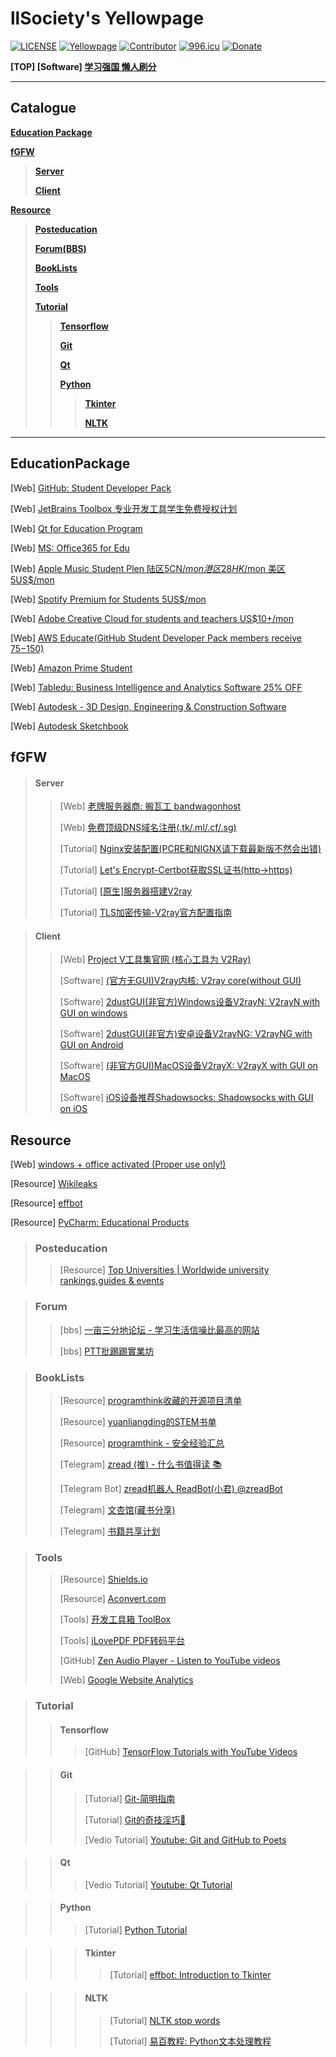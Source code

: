 # llSociety's Yellowpage

[![LICENSE](https://img.shields.io/badge/license-CC0--1.0-green.svg?style=flat-square)](LICENSE)
[![Yellowpage](https://img.shields.io/badge/llSociety-Yellowpage-yellow.svg?style=flat-square)](https://github.com/DolorHunter/llsociety)
[![Contributor](https://img.shields.io/badge/Contributor-%201-blue.svg?style=flat-square)](https://github.com/DolorHunter/llsociety/graphs/contributors)
<a href="https://996.icu"><img src="https://img.shields.io/badge/link-996.icu-red.svg?style=flat-square" alt="996.icu"></a>
[![Donate](https://img.shields.io/badge/Coffee-fee-ff69b4.svg?style=flat-square)](https://www.paypal.me/dolor059)

**[TOP] [Software] [学习强国 懒人刷分](https://github.com/fuck-xuexiqiangguo/Fuck-XueXiQiangGuo)**

______

## Catalogue

__[Education Package](#EducationPackage)__

__[fGFW](#fGFW)__
>__[Server](#Server)__
>
>__[Client](#Client)__
>
__[Resource](#Resource)__
>__[Posteducation](#Posteducation)__
>
>__[Forum(BBS)](#Forum)__
>
>__[BookLists](#BookLists)__
>
>__[Tools](#Tools)__
>
>__[Tutorial](#Tutorial)__
>>__[Tensorflow](#Tensorflow)__
>>
>>__[Git](#Git)__
>>
>>__[Qt](#Qt)__
>>
>>__[Python](#Python)__
>>>__[Tkinter](#Tkinter)__
>>>
>>>__[NLTK](#NLTK)__

__________

## EducationPackage
[Web] [GitHub: Student Developer Pack](https://education.github.com/pack)

[Web] [JetBrains Toolbox 专业开发工具学生免费授权计划](https://www.jetbrains.com/zh/student/)

[Web] [Qt for Education Program](https://www.qt.io/qt-for-educational-program)

[Web] [MS: Office365 for Edu](https://products.office.com/en-us/student/office-in-education?tab=students)

[Web] [Apple Music Student Plen 陆区5CN$/mon 港区28HK$/mon 美区5US$/mon](https://www.myunidays.com/CN/zh-CN/partners/applemusic/view/online)

[Web] [Spotify Premium for Students 5US$/mon](https://www.spotify.com/us/student/)

[Web] [Adobe Creative Cloud for students and teachers US$10+/mon](https://www.adobe.com/creativecloud/buy/students.html)

[Web] [AWS Educate(GitHub Student Developer Pack members receive $75-$150)](https://aws.amazon.com/cn/education/awseducate/)

[Web] [Amazon Prime Student](https://www.amazon.com/Amazon-Student/b?ie=UTF8&node=668781011)

[Web] [Tabledu: Business Intelligence and Analytics Software 25% OFF](https://www.tableau.com/zh-cn/academic/students)

[Web] [Autodesk - 3D Design, Engineering & Construction Software](https://www.autodesk.com/education/free-software/featured)

[Web] [Autodesk Sketchbook](https://sketchbook.com/education)

## fGFW
>#### Server
>>[Web] [老牌服务器商: 搬瓦工 bandwagonhost](https://bandwagonhost.com/)
>>
>>[Web] [免费顶级DNS域名注册(.tk/.ml/.cf/.sg)](https://my.freenom.com/)
>>
>>[Tutorial] [Nginx安装配置(PCRE和NIGNX请下载最新版不然会出错)](http://www.runoob.com/linux/nginx-install-setup.html)
>>
>>[Tutorial] [Let's Encrypt-Certbot获取SSL证书(http->https)](https://github.com/certbot/certbot)
>>
>>[Tutorial] [[原生]服务器搭建V2ray](https://toutyrater.github.io/prep/install.html)
>>
>>[Tutorial] [TLS加密传输-V2ray官方配置指南](https://toutyrater.github.io/advanced/tls.html)

>#### Client
>>[Web] [Project V工具集官网 (核心工具为 V2Ray)](https://www.v2ray.com/)
>>
>>[Software] [(官方无GUI)V2ray内核: V2ray core(without GUI)](https://github.com/v2ray/v2ray-core)
>>
>>[Software] [2dustGUI(非官方)Windows设备V2rayN: V2rayN with GUI on windows](https://github.com/2dust/v2rayN)
>>
>>[Software] [2dustGUI(非官方)安卓设备V2rayNG: V2rayNG with GUI on Android](https://github.com/2dust/v2rayNG)
>>
>>[Software] [(非官方GUI)MacOS设备V2rayX: V2rayX with GUI on MacOS](https://github.com/Cenmrev/V2RayX)
>>
>>[Software] [iOS设备推荐Shadowsocks: Shadowsocks with GUI on iOS](https://www.youtube.com/channel/UClHivjMLEM-ZqrI3skBPMHw)

## Resource
[Web] [windows + office activated (Proper use only!)](https://v0v.bid/)

[Resource] [Wikileaks](https://file.wikileaks.org/file/)

[Resource] [effbot](http://effbot.org/)

[Resource] [PyCharm: Educational Products](https://www.jetbrains.com/education/?fromMenu)

>### Posteducation
>>[Resource] [Top Universities | Worldwide university rankings,guides & events](https://www.topuniversities.com/)

>### Forum
>>[bbs] [一亩三分地论坛 - 学习生活信噪比最高的网站](https://www.1point3acres.com/bbs/)
>>
>>[bbs] [PTT批踢踢實業坊](https://www.ptt.cc/bbs/index.html)

>### BookLists
>>[Resource] [programthink收藏的开源项目清单](https://github.com/programthink/opensource)
>>
>>[Resource] [yuanliangding的STEM书单](https://github.com/yuanliangding/books)
>>
>>[Resource] [programthink - 安全经验汇总](https://program-think.blogspot.com/2019/01/Security-Guide-for-Political-Activists.html)
>>
>>[Telegram] [zread (推) - 什么书值得读 📚](https://t.me/zreadpush)
>>
>>[Telegram Bot] [zread机器人 ReadBot(小君) @zreadBot](https://t.me/zread)
>>
>>[Telegram] [文杏馆(藏书分享)](https://t.me/BooksThatMakeYouThink)
>>
>>[Telegram] [书籍共享计划](https://t.me/booksharingplan)

>### Tools
>>[Resource] [Shields.io](https://shields.io/)
>>
>>[Resource] [Aconvert.com](https://www.aconvert.com/cn/)
>>
>>[Tools] [开发工具箱 ToolBox](http://www.box3.cn/)
>>
>>[Tools] [iLovePDF PDF转码平台](https://www.ilovepdf.com/)
>>
>>[GitHub] [Zen Audio Player - Listen to YouTube videos](https://github.com/zen-audio-player/zen-audio-player.github.io)
>>
>>[Web] [Google Website Analytics](https://analytics.google.com/)

>### Tutorial
>>#### Tensorflow
>>>[GitHub] [TensorFlow Tutorials with YouTube Videos](https://github.com/Hvass-Labs/TensorFlow-Tutorials)

>>#### Git
>>>[Tutorial] [Git-简明指南](http://rogerdudler.github.io/git-guide/index.zh.html)
>>>
>>>[Tutorial] [Git的奇技淫巧🙈](https://github.com/521xueweihan/git-tips)
>>>
>>>[Vedio Tutorial] [Youtube: Git and GitHub to Poets](https://www.youtube.com/playlist?list=PLRqwX-V7Uu6ZF9C0YMKuns9sLDzK6zoiV)

>>#### Qt
>>>[Vedio Tutorial] [Youtube: Qt Tutorial](https://www.youtube.com/watch?v=I96uPDifZ1w&list=PLGLfVvz_LVvQrqLpBB4Sfz7gxMN9shP6v)

>>#### Python
>>>[Tutorial] [Python Tutorial](https://pythonspot.com/)
>>>

>>>#### Tkinter
>>>>[Tutorial] [effbot: Introduction to Tkinter](http://effbot.org/tkinterbook/)

>>>#### NLTK
>>>>[Tutorial] [NLTK stop words](https://pythonspot.com/nltk-stop-words/)
>>>>
>>>>[Tutorial] [易百教程: Python文本处理教程](https://www.yiibai.com/python_text_processing)
